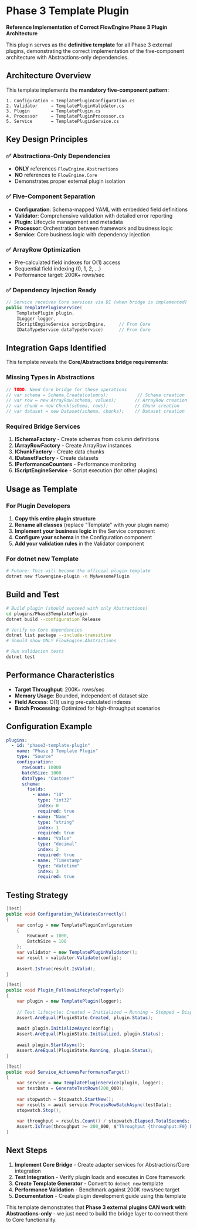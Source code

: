 # Phase 3 Template Plugin

**Reference Implementation of Correct FlowEngine Phase 3 Plugin Architecture**

This plugin serves as the **definitive template** for all Phase 3 external plugins, demonstrating the correct implementation of the five-component architecture with Abstractions-only dependencies.

## Architecture Overview

This template implements the **mandatory five-component pattern**:

```
1. Configuration → TemplatePluginConfiguration.cs
2. Validator     → TemplatePluginValidator.cs  
3. Plugin        → TemplatePlugin.cs
4. Processor     → TemplatePluginProcessor.cs
5. Service       → TemplatePluginService.cs
```

## Key Design Principles

### ✅ **Abstractions-Only Dependencies**
- **ONLY** references `FlowEngine.Abstractions`
- **NO** references to `FlowEngine.Core` 
- Demonstrates proper external plugin isolation

### ✅ **Five-Component Separation**
- **Configuration**: Schema-mapped YAML with embedded field definitions
- **Validator**: Comprehensive validation with detailed error reporting
- **Plugin**: Lifecycle management and metadata
- **Processor**: Orchestration between framework and business logic
- **Service**: Core business logic with dependency injection

### ✅ **ArrayRow Optimization**
- Pre-calculated field indexes for O(1) access
- Sequential field indexing (0, 1, 2, ...)
- Performance target: 200K+ rows/sec

### ✅ **Dependency Injection Ready**
```csharp
// Service receives Core services via DI (when bridge is implemented)
public TemplatePluginService(
    TemplatePlugin plugin,
    ILogger logger,
    IScriptEngineService scriptEngine,     // From Core
    IDataTypeService dataTypeService)      // From Core
```

## Integration Gaps Identified

This template reveals the **Core/Abstractions bridge requirements**:

### Missing Types in Abstractions
```csharp
// TODO: Need Core bridge for these operations
// var schema = Schema.Create(columns);           // Schema creation
// var row = new ArrayRow(schema, values);       // ArrayRow creation  
// var chunk = new Chunk(schema, rows);          // Chunk creation
// var dataset = new Dataset(schema, chunks);    // Dataset creation
```

### Required Bridge Services
1. **ISchemaFactory** - Create schemas from column definitions
2. **IArrayRowFactory** - Create ArrayRow instances 
3. **IChunkFactory** - Create data chunks
4. **IDatasetFactory** - Create datasets
5. **IPerformanceCounters** - Performance monitoring
6. **IScriptEngineService** - Script execution (for other plugins)

## Usage as Template

### For Plugin Developers
1. **Copy this entire plugin structure**
2. **Rename all classes** (replace "Template" with your plugin name)
3. **Implement your business logic** in the Service component
4. **Configure your schema** in the Configuration component
5. **Add your validation rules** in the Validator component

### For dotnet new Template
```bash
# Future: This will become the official plugin template
dotnet new flowengine-plugin -n MyAwesomePlugin
```

## Build and Test

```bash
# Build plugin (should succeed with only Abstractions)
cd plugins/Phase3TemplatePlugin
dotnet build --configuration Release

# Verify no Core dependencies
dotnet list package --include-transitive
# Should show ONLY FlowEngine.Abstractions

# Run validation tests
dotnet test
```

## Performance Characteristics

- **Target Throughput**: 200K+ rows/sec
- **Memory Usage**: Bounded, independent of dataset size
- **Field Access**: O(1) using pre-calculated indexes
- **Batch Processing**: Optimized for high-throughput scenarios

## Configuration Example

```yaml
plugins:
  - id: "phase3-template-plugin"
    name: "Phase 3 Template Plugin"
    type: "Source"
    configuration:
      rowCount: 10000
      batchSize: 1000
      dataType: "Customer"
      schema:
        fields:
          - name: "Id"
            type: "int32"
            index: 0
            required: true
          - name: "Name"
            type: "string"
            index: 1
            required: true
          - name: "Value"
            type: "decimal"
            index: 2
            required: true
          - name: "Timestamp"
            type: "datetime"
            index: 3
            required: true
```

## Testing Strategy

```csharp
[Test]
public void Configuration_ValidatesCorrectly()
{
    var config = new TemplatePluginConfiguration 
    { 
        RowCount = 1000, 
        BatchSize = 100 
    };
    var validator = new TemplatePluginValidator();
    var result = validator.Validate(config);
    
    Assert.IsTrue(result.IsValid);
}

[Test]
public void Plugin_FollowsLifecycleProperly()
{
    var plugin = new TemplatePlugin(logger);
    
    // Test lifecycle: Created → Initialized → Running → Stopped → Disposed
    Assert.AreEqual(PluginState.Created, plugin.Status);
    
    await plugin.InitializeAsync(config);
    Assert.AreEqual(PluginState.Initialized, plugin.Status);
    
    await plugin.StartAsync();
    Assert.AreEqual(PluginState.Running, plugin.Status);
}

[Test] 
public void Service_AchievesPerformanceTarget()
{
    var service = new TemplatePluginService(plugin, logger);
    var testData = GenerateTestRows(200_000);
    
    var stopwatch = Stopwatch.StartNew();
    var results = await service.ProcessRowBatchAsync(testData);
    stopwatch.Stop();
    
    var throughput = results.Count() / stopwatch.Elapsed.TotalSeconds;
    Assert.IsTrue(throughput >= 200_000, $"Throughput {throughput:F0} below target");
}
```

## Next Steps

1. **Implement Core Bridge** - Create adapter services for Abstractions/Core integration
2. **Test Integration** - Verify plugin loads and executes in Core framework
3. **Create Template Generator** - Convert to `dotnet new` template
4. **Performance Validation** - Benchmark against 200K rows/sec target
5. **Documentation** - Create plugin development guide using this template

This template demonstrates that **Phase 3 external plugins CAN work with Abstractions-only** - we just need to build the bridge layer to connect them to Core functionality.